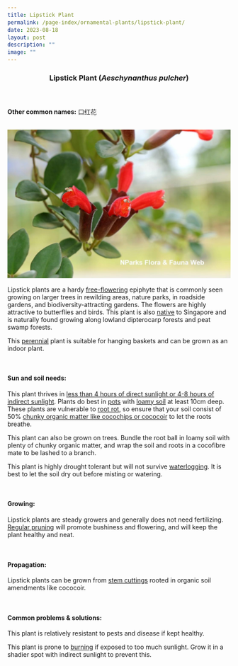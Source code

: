 ```yaml
---
title: Lipstick Plant
permalink: /page-index/ornamental-plants/lipstick-plant/
date: 2023-08-18
layout: post
description: ""
image: ""
---
```

<header> 
	<h3>Lipstick Plant (<em>Aeschynanthus pulcher</em>)</h3> 
</header>

<section>
	<p><strong>Other common names:</strong> 口红花 </p>
	<br>
</section>
 
<section>
	<img title="Photo by Flora and Fauna Web." src="/images/Plants/lipstickplant_ffw.jfif">
	<p>Lipstick plants are a hardy <a href="/learn-more-about-gardening/glossary/#f">free-flowering</a> epiphyte that is commonly seen growing on larger trees in rewilding areas, nature parks, in roadside gardens, and biodiversity-attracting gardens. The flowers are highly attractive to butterflies and birds. This plant is also <a href="/page-index/glossary/native-plants/">native</a> to Singapore and is naturally found growing along lowland dipterocarp forests and peat swamp forests.</p>
	<p>This <a href="/learn-more-about-gardening/glossary/#p">perennial</a> plant is suitable for hanging baskets and can be grown as an indoor plant.</p>
	 <br> 
</section> 
 
<section> 
  <h4>Sun and soil needs:</h4> 
  <p>This plant thrives in <a href="/page-index/horticulture-techniques/gauging-light/">less than 4 hours of direct sunlight or 4-8 hours of indirect sunlight</a>. Plants  do best in <a href="/page-index/horticulture-techniques/planting-in-containers/">pots</a> with <a href="/page-index/horticulture-techniques/soil/">loamy soil</a> at least 10cm deep. These plants are vulnerable to <a href="/page-index/plant-problems/root-rot/">root rot</a>, so ensure that your soil consist of 50% <a href="/page-index/horticulture-techniques/soil-amendments/">chunky organic matter like cocochips or cococoir</a> to let the roots breathe.</p>
	<p>This plant can also be grown on trees. Bundle the root ball in loamy soil with plenty of chunky organic matter, and wrap the soil and roots in a cocofibre mate to be lashed to a branch.</p>
	<p>This plant is highly drought tolerant but will not survive <a href="/page-index/plant-problems/waterlogging/">waterlogging</a>. It is best to let the soil dry out before misting or watering.</p> 
	<br>
</section>

<section> 
  <h4>Growing:</h4> 
	<p>Lipstick plants are steady growers and generally does not need fertilizing. <a href="/page-index/horticulture-techniques/pruning/">Regular pruning</a> will promote bushiness and flowering, and will keep the plant healthy and neat. </p> 
	<br> 
</section> 

<section> 
  <h4>Propagation:</h4> 
	<p>Lipstick plants can be grown from <a href="/page-index/horticulture-techniques/propagating-by-cuttings/">stem cuttings</a> rooted in organic soil amendments like cococoir.</p> 
	<br> 
</section> 
 
<section> 
  <h4>Common problems &amp; solutions:</h4> 
	<p>This plant is relatively resistant to pests and disease if kept healthy.</p>
	<p>This plant is prone to <a href="/page-index/plant-problems/sunburn/">burning</a> if exposed to too much sunlight. Grow it in a shadier spot with indirect sunlight to prevent this.</p>
	<br> 
</section>